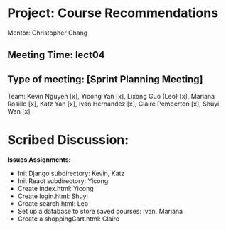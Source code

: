 # Project: Course Recommendations

Mentor: Christopher Chang

## Meeting Time: lect04

## Type of meeting: [Sprint Planning Meeting]

Team: Kevin Nguyen [x], Yicong Yan [x], Lixong Guo (Leo) [x], Mariana Rosillo [x], Katz Yan [x], Ivan Hernandez [x], Claire Pemberton [x], Shuyi Wan [x]

# Scribed Discussion:

**Issues Assignments:**

* Init Django subdirectory: Kevin, Katz
* Init React subdirectory: Yicong
* Create index.html: Yicong
* Create login.html: Shuyi
* Create search.html: Leo
* Set up a database to store saved courses: Ivan, Mariana
* Create a shoppingCart.html: Claire

